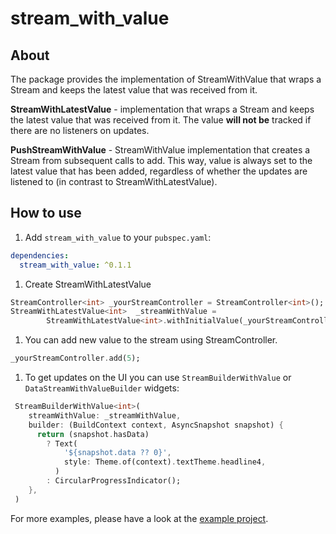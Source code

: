 # stream_with_value

## About

The package provides the implementation of StreamWithValue that wraps a
Stream and keeps the latest value that was received from it.

**StreamWithLatestValue** - implementation that wraps a Stream and keeps the latest value that was received from it. The value **will not be** tracked if there are no listeners on updates.

**PushStreamWithValue** - StreamWithValue implementation that creates a Stream from subsequent calls to add. This way, value is always set to the latest value that has been added, regardless of whether the updates are listened to (in contrast to StreamWithLatestValue).

## How to use

1. Add `stream_with_value` to your `pubspec.yaml`:

```yaml
dependencies:
  stream_with_value: ^0.1.1
```

1. Create StreamWithLatestValue

```dart
StreamController<int> _yourStreamController = StreamController<int>();
StreamWithLatestValue<int>  _streamWithValue =
        StreamWithLatestValue<int>.withInitialValue(_yourStreamController.stream, initialValue: 0);

```

1. You can add new value to the stream using StreamController.

```dart
_yourStreamController.add(5);
```

1. To get updates on the UI you can use `StreamBuilderWithValue` or `DataStreamWithValueBuilder` widgets:

```dart
 StreamBuilderWithValue<int>(
    streamWithValue: _streamWithValue,
    builder: (BuildContext context, AsyncSnapshot snapshot) {
      return (snapshot.hasData)
        ? Text(
            '${snapshot.data ?? 0}',
            style: Theme.of(context).textTheme.headline4,
          )
        : CircularProgressIndicator();
    },
 )
```

For more examples, please have a look at the [example project](https://github.com/futureware-tech/stream_with_value/blob/ae6320b5ce736dd799431c8b5041f6b4b71ce854/example/lib/main.dart).
